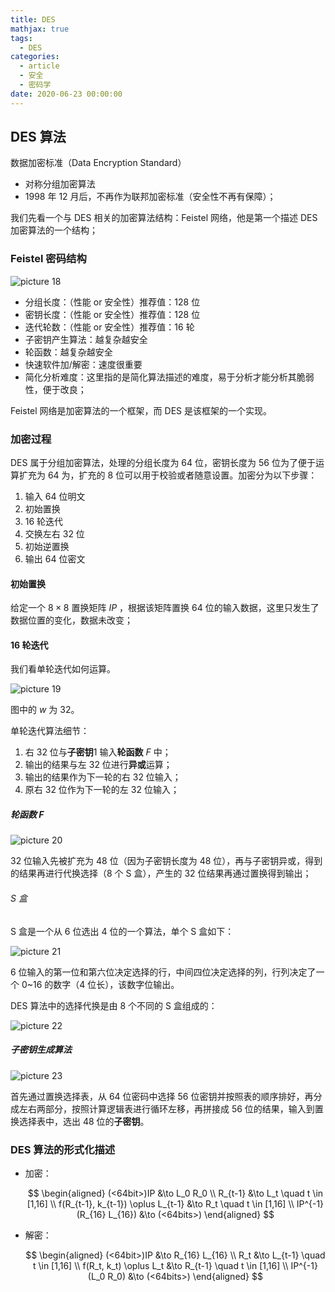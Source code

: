 ```yaml
---
title: DES
mathjax: true
tags:
  - DES
categories:
  - article
  - 安全
  - 密码学
date: 2020-06-23 00:00:00
---
```


## DES 算法

数据加密标准（Data Encryption Standard）

- 对称分组加密算法
- 1998 年 12 月后，不再作为联邦加密标准（安全性不再有保障）；

我们先看一个与 DES 相关的加密算法结构：Feistel 网络，他是第一个描述 DES 加密算法的一个结构；

### Feistel 密码结构

![picture 18](../../../assets/%E5%AF%86%E7%A0%81%E5%AD%A6/DES/0d9a19a91754e1402017955be2a933e8a99ffa5a4d1029cc30ce1e20109f4f44.png)

- 分组长度：（性能 or 安全性）推荐值：128 位
- 密钥长度：（性能 or 安全性）推荐值：128 位
- 迭代轮数：（性能 or 安全性）推荐值：16 轮
- 子密钥产生算法：越复杂越安全
- 轮函数：越复杂越安全
- 快速软件加/解密：速度很重要
- 简化分析难度：这里指的是简化算法描述的难度，易于分析才能分析其脆弱性，便于改良；

Feistel 网络是加密算法的一个框架，而 DES 是该框架的一个实现。

### 加密过程

DES 属于分组加密算法，处理的分组长度为 64 位，密钥长度为 56 位为了便于运算扩充为 64 为，扩充的 8 位可以用于校验或者随意设置。加密分为以下步骤：

1. 输入 64 位明文
2. 初始置换
3. 16 轮迭代
4. 交换左右 32 位
5. 初始逆置换
6. 输出 64 位密文

#### 初始置换

给定一个 $8 \times 8$ 置换矩阵 $IP$ ，根据该矩阵置换 64 位的输入数据，这里只发生了数据位置的变化，数据未改变；

#### 16 轮迭代

我们看单轮迭代如何运算。

![picture 19](../../../assets/%E5%AF%86%E7%A0%81%E5%AD%A6/DES/89a7683a4ee52d60a72fa277a5ff08a82a7b27c2595f118364eeebffbb81fd76.png)

图中的 $w$ 为 32。

单轮迭代算法细节：

1. 右 32 位与**子密钥**1 输入**轮函数** $F$ 中；
2. 输出的结果与左 32 位进行**异或**运算；
3. 输出的结果作为下一轮的右 32 位输入；
4. 原右 32 位作为下一轮的左 32 位输入；

##### 轮函数 $F$

![picture 20](../../../assets/%E5%AF%86%E7%A0%81%E5%AD%A6/DES/c1b354263132167202b19e2ae70dd089b9a84db2f60d37d72d51d2c83dc6ce04.png)

32 位输入先被扩充为 48 位（因为子密钥长度为 48 位），再与子密钥异或，得到的结果再进行代换选择（8 个 S 盒），产生的 32 位结果再通过置换得到输出；

###### S 盒

S 盒是一个从 6 位选出 4 位的一个算法，单个 S 盒如下：

![picture 21](../../../assets/%E5%AF%86%E7%A0%81%E5%AD%A6/DES/f62c043f0c0e43f529b4cd63f9d741dd0d78b622ddb4da13e5e888d4d8aa6422.png)

6 位输入的第一位和第六位决定选择的行，中间四位决定选择的列，行列决定了一个 0~16 的数字（4 位长），该数字位输出。

DES 算法中的选择代换是由 8 个不同的 S 盒组成的：

![picture 22](../../../assets/%E5%AF%86%E7%A0%81%E5%AD%A6/DES/01bdec2805bb2817ece7628932abc4aec195638b00b080af71825fb9599cff08.png)

##### 子密钥生成算法

![picture 23](../../../assets/%E5%AF%86%E7%A0%81%E5%AD%A6/DES/9369c6a09b83d5ed255c61f9f87ad12f9f4c93b2041f8fb98c2de9b601136b7f.png)

首先通过置换选择表，从 64 位密码中选择 56 位密钥并按照表的顺序排好，再分成左右两部分，按照计算逻辑表进行循环左移，再拼接成 56 位的结果，输入到置换选择表中，选出 48 位的**子密钥**。

### DES 算法的形式化描述

- 加密：

  $$
  \begin{aligned}
  (<64bit>)IP &\to L_0 R_0 \\
  R_{t-1} &\to L_t \quad t \in [1,16] \\
  f(R_{t-1}, k_{t-1}) \oplus L_{t-1} &\to R_t \quad t \in [1,16] \\
  IP^{-1}(R_{16} L_{16}) &\to (<64bits>)
  \end{aligned}
  $$

- 解密：

  $$
  \begin{aligned}
  (<64bit>)IP &\to R_{16} L_{16} \\
  R_t &\to L_{t-1} \quad t \in [1,16] \\
  f(R_t, k_t) \oplus L_t &\to R_{t-1} \quad t \in [1,16] \\
  IP^{-1}(L_0 R_0) &\to (<64bits>)
  \end{aligned}
  $$
